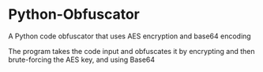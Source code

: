 # Python-Obfuscator
A Python code obfuscator that uses AES encryption and base64 encoding

The program takes the code input and obfuscates it by encrypting and then brute-forcing the AES key, and using Base64
